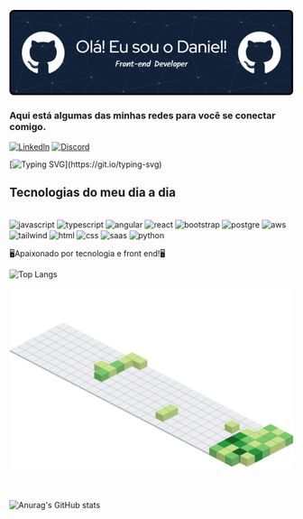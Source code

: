 ![Header](./bk.png)

### Aqui está algumas das minhas redes para você se conectar comigo.

[![Linkedln](https://img.shields.io/badge/LinkedIn-0077B5?style=for-the-badge&logo=linkedin&logoColor=white)](https://www.linkedin.com/in/daniel-san-ba8281267/) [![Discord](https://img.shields.io/badge/Discord-7289DA?style=for-the-badge&logo=discord&logoColor=white)](https://discordapp.com/users/321738424660918282/)

[![Typing SVG](https://readme-typing-svg.demolab.com/?lines=BEM-VINDO+AO+MEU+GITHUB!!;VEJA+MINHAS+HABILIDADES!)](https://git.io/typing-svg)

## Tecnologias do meu dia a dia

<div style='display: inline-block'><br/>
    <img align='center' alt='javascript' src='https://img.shields.io/badge/JavaScript-F7DF1E?style=for-the-badge&logo=javascript&logoColor=black'>
    <img align='center' alt='typescript' src='https://img.shields.io/badge/TypeScript-007ACC?style=for-the-badge&logo=typescript&logoColor=white'>
    <img align='center' alt='angular' src='https://img.shields.io/badge/Angular-DD0031?style=for-the-badge&logo=angular&logoColor=white'>
    <img align='center' alt='react' src='https://img.shields.io/badge/React-20232A?style=for-the-badge&logo=react&logoColor=61DAFB'>
    <img align='center' alt='bootstrap' src='https://img.shields.io/badge/Bootstrap-563D7C?style=for-the-badge&logo=bootstrap&logoColor=white'>
    <img align='center' alt='postgre' src='https://img.shields.io/badge/PostgreSQL-316192?style=for-the-badge&logo=postgresql&logoColor=white'>
    <img align='center' alt='aws' src='https://img.shields.io/badge/Amazon_AWS-232F3E?style=for-the-badge&logo=amazon-aws&logoColor=white'>
    <img align='center' alt='tailwind' src='https://img.shields.io/badge/Tailwind_CSS-38B2AC?style=for-the-badge&logo=tailwind-css&logoColor=white'>
    <img align='center' alt='html' src='https://img.shields.io/badge/HTML5-E34F26?style=for-the-badge&logo=html5&logoColor=white'>
    <img align='center' alt='css' src='https://img.shields.io/badge/CSS3-1572B6?style=for-the-badge&logo=css3&logoColor=white'>
    <img align='center' alt='saas' src='https://img.shields.io/badge/Sass-CC6699?style=for-the-badge&logo=sass&logoColor=white'>
    <img align='center' alt='python' src='https://img.shields.io/badge/Python-3776AB?style=for-the-badge&logo=python&logoColor=white'>
</div>

<br/>

🖥️Apaixonado por tecnologia e front end!🖥️

![Top Langs](https://github-readme-stats.vercel.app/api/top-langs/?username=daniel-san8&layout=compact)

<div>
    <img src="./daniel-san8.svg">
</div>

<br>
<br>

![Anurag's GitHub stats](https://github-readme-stats.vercel.app/api?username=daniel-san8&hide=contribs,issues,stars&show_icons=true&theme=gruvbox&count_private=true)

